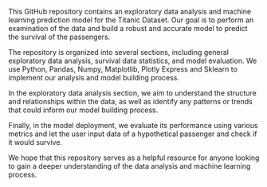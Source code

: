
This GitHub repository contains an exploratory data analysis and machine learning prediction model for the Titanic Dataset. Our goal is to perform an examination of the data and build a robust and accurate model to predict the survival of the passengers.

The repository is organized into several sections, including general exploratory data analysis, survival data statistics, and model evaluation. We use Python, Pandas, Numpy, Matplotlib, Plotly Express and Sklearn to implement our analysis and model building process.

In the exploratory data analysis section, we aim to understand the structure and relationships within the data, as well as identify any patterns or trends that could inform our model building process. 

Finally, in the model deployment, we evaluate its performance using various metrics and let the user input data of a hypothetical passenger and check if it would survive.

We hope that this repository serves as a helpful resource for anyone looking to gain a deeper understanding of the data analysis and machine learning process.
